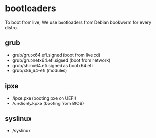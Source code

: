 # bootloaders

To boot from live, We use bootloaders from Debian bookworm for every distro.

## grub
* grub/grubx64.efi.signed (boot from live cd)
* grub/grubnetx64.efi.signed (boot from network)
* grub/shimx64.efi.signed as bootx64.efi
* grub/x86_64-efi (modules)

## ipxe
* /ipxe.pxe (booting pxe on UEFI)
* /undionly.kpxe (booting from BIOS)

## syslinux
* /syslinux



